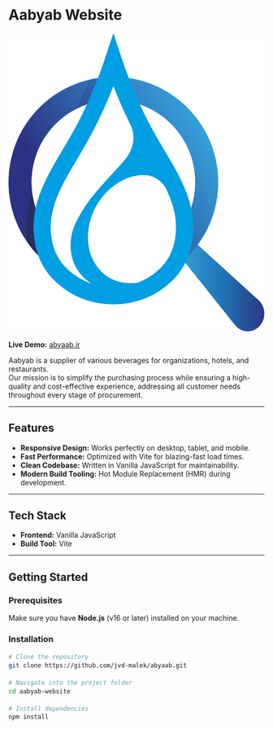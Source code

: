 # Aabyab Website

![Aabyab Logo](public/img/abyaab_logo.png)

**Live Demo:** [abyaab.ir](http://abyaab.ir)

Aabyab is a supplier of various beverages for organizations, hotels, and restaurants.  
Our mission is to simplify the purchasing process while ensuring a high-quality and cost-effective experience, addressing all customer needs throughout every stage of procurement.

---

## Features
- **Responsive Design:** Works perfectly on desktop, tablet, and mobile.
- **Fast Performance:** Optimized with Vite for blazing-fast load times.
- **Clean Codebase:** Written in Vanilla JavaScript for maintainability.
- **Modern Build Tooling:** Hot Module Replacement (HMR) during development.

---

## Tech Stack
- **Frontend:** Vanilla JavaScript
- **Build Tool:** Vite

---

## Getting Started

### Prerequisites
Make sure you have **Node.js** (v16 or later) installed on your machine.

### Installation
```bash
# Clone the repository
git clone https://github.com/jvd-malek/abyaab.git

# Navigate into the project folder
cd aabyab-website

# Install dependencies
npm install
